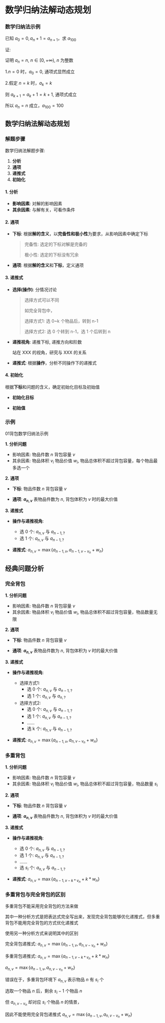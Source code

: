 # 数学归纳法解动态规划

### 数学归纳法示例

已知 $a_0 = 0, a_n + 1 = a_{n+1}$，求 $a_{100}$

证:

证明 $a_n = n$, $n \in [0,+\infty)$, $n$ 为整数

1.$n = 0$ 时，$a_0 = 0$, 通项式显然成立

2.假定 $n = k$ 时，$a_k = k$

则 $a_{k+1} = a_k + 1 = k + 1$, 通项式成立

所以 $a_n = n$ 成立，$a_{100} = 100$

## 数学归纳法解动态规划

### 解题步骤

数学归纳法解题步骤: 

1. **分析**
2. **通项**
3. **递推式**
4. **初始化**

#### 1. 分析

* **影响因素**: 对解的影响因素
* **其余因素**: 与解有关，可看作条件

#### 2. 通项

* **下标**: 根据**解的含义**，以**完备性和极小性**为要求，从影响因素中确定下标

  > 完备性: 选定的下标对解是完备的
  >
  > 极小性: 选定的下标没有冗余

* **通项**: 根据**解的含义**和**下标**，定义通项

#### 3. 递推式

* **选择(操作)**: 分情况讨论

  > 选择方式可以不同
  >
  > 如完全背包中，
  >
  > 选择方式1: 选 0~k 个物品后，转到 n-1
  >
  > 选择方式2: 选 0 个转到 n-1，选 1 个后转到 n

* **递推视角**: 递推下标, 递推方向和阶数

  站在 XXX 的视角，研究与 XXX 的关系

* **递推式**: 根据**操作**，分析不同操作下的递推式

#### 4. 初始化

根据**下标**和问题的含义，确定初始化目标及初始值

* **初始化目标**

* **初始值**

### 示例

01背包数学归纳法示例

**1. 分析问题**

* 影响因素: 物品件数 $n$  背包容量 $v$
* 其余因素: 物品体积 $v_i$  物品价值 $w_i$, 物品总体积不超过背包容量，每个物品最多选一个

**2. 通项**

* **下标**: 物品件数 $n$  背包容量 $v$

* **通项**: **$a_{n,v}$** 表物品件数为 $n$, 背包体积为 $v$ 时的最大价值

**3. 递推式**

* **操作与递推视角**: 
  * 选 0 个: $a_{n,v}$ 与 $a_{n-1,?}$
  * 选 1 个: $a_{n,v}$ 与 $a_{n-1,?}$

* **递推式**: $a_{n,v} = \max \{a_{n-1,v},a_{n-1,v-v_n} + w_n\}$

## 经典问题分析

### 完全背包

**1. 分析问题**

* 影响因素: 物品件数 $n$  背包容量 $v$
* 其余因素: 物品体积 $v_i$  物品价值 $w_i$, 物品总体积不超过背包容量，物品数量无限

**2. 通项**

* **下标**: 物品件数 $n$  背包容量 $v$

* **通项**: **$a_{n,v}$** 表物品件数为 $n$, 背包体积为 $v$ 时的最大价值

**3. 递推式**

* **操作与递推视角**: 
  * 选择方式1:
    * 选 0 个: $a_{n,v}$ 与 $a_{n-1,?}$
    * 选 1 个: $a_{n,v}$ 与 $a_{n,?}$
  * 选择方式2:
    * 选 0 个: $a_{n,v}$ 与 $a_{n-1,?}$
    * 选 1 个: $a_{n,v}$ 与 $a_{n-1,?}$
    * ......
    * 选 k 个: $a_{n,v}$ 与 $a_{n-1,?}$

* **递推式**: $a_{n,v} = \max \{a_{n-1,v},a_{n,v-v_n} + w_n\}$

### 多重背包

**1. 分析问题**

* 影响因素: 物品件数 $n$  背包容量 $v$
* 其余因素: 物品体积 $v_i$  物品价值 $w_i$, 物品总体积不超过背包容量，物品数量 $s_i$

**2. 通项**

* **下标**: 物品件数 $n$  背包容量 $v$

* **通项**: **$a_{n,v}$** 表物品件数为 $n$, 背包体积为 $v$ 时的最大价值

**3. 递推式**

* **操作与递推视角**: 
  * 选 0 个: $a_{n,v}$ 与 $a_{n-1,?}$
  * 选 1 个: $a_{n,v}$ 与 $a_{n-1,?}$
  * ......
  * 选 $s_i$ 个: $a_{n,v}$ 与 $a_{n-1,?}$

* **递推式**: $a_{n,v} = \max \{a_{n-1,v-k * v_n} + k*w_n\}$

### 多重背包与完全背包的区别

多重背包不能采用完全背包的方法来做

其中一种分析方式是把表达式完全写出来，发现完全背包能够优化递推式，但多重背包不能用完全背包的方式优化递推式

使用另一种分析方式来说明其中的区别

完全背包递推式: $a_{n,v} = \max \{a_{n-1,v},a_{n,v-v_n} + w_n\}$

多重背包递推式: $a_{n,v} = \max \{a_{n-1,v-k * v_n} + k*w_n\}$

$a_{n,v} = \max \{a_{n-1,v},a_{n,v-v_n} + w_n\}$

错误在于，多重背包环境下 $a_{n,v}$ 表示物品 $n$ 有 $s_i$ 个

选取一个物品 $n$ 后，剩余 $s_i - 1$ 个物品 $n$

但 $a_{n,v-v_n}$ 却对应 $s_i$ 个物品 $n$ 的情景，

因此不能使用完全背包递推式 $a_{n,v} = \max \{a_{n-1,v},a_{n,v-v_n} + w_n\}$